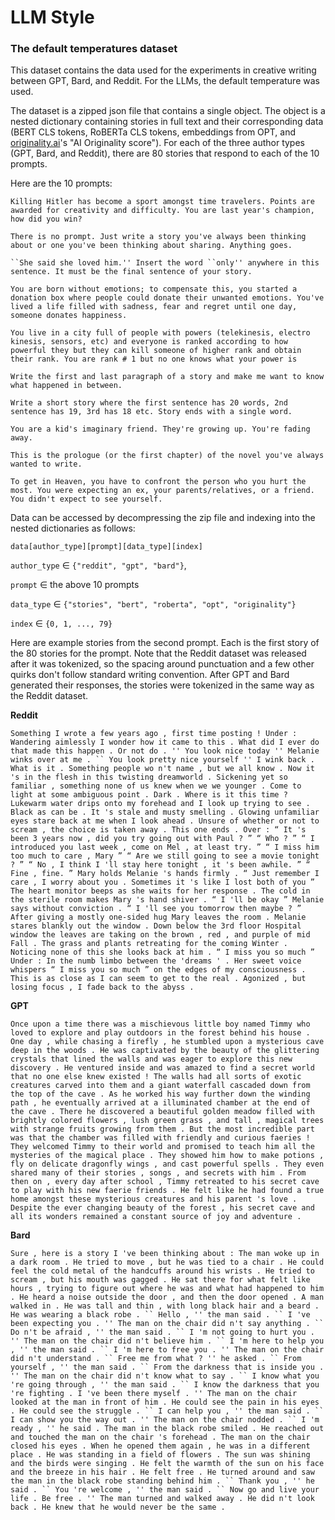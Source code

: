 # LLM Style

### The default temperatures dataset

This dataset contains the data used for the experiments in creative writing between GPT, Bard, and Reddit. For the LLMs, the default temperature was used. 

The dataset is a zipped json file that contains a single object. The object is a nested dictionary containing stories in full text and their corresponding data (BERT CLS tokens, RoBERTa CLS tokens, embeddings from OPT, and [originality.ai](originality.ai)'s "AI Originality score"). For each of the three author types (GPT, Bard, and Reddit), there are 80 stories that respond to each of the 10 prompts. 

Here are the 10 prompts:


```
Killing Hitler has become a sport amongst time travelers. Points are awarded for creativity and difficulty. You are last year's champion, how did you win?

There is no prompt. Just write a story you've always been thinking about or one you've been thinking about sharing. Anything goes.

``She said she loved him.'' Insert the word ``only'' anywhere in this sentence. It must be the final sentence of your story.

You are born without emotions; to compensate this, you started a donation box where people could donate their unwanted emotions. You've lived a life filled with sadness, fear and regret until one day, someone donates happiness.

You live in a city full of people with powers (telekinesis, electro kinesis, sensors, etc) and everyone is ranked according to how powerful they but they can kill someone of higher rank and obtain their rank. You are rank # 1 but no one knows what your power is

Write the first and last paragraph of a story and make me want to know what happened in between.

Write a short story where the first sentence has 20 words, 2nd sentence has 19, 3rd has 18 etc. Story ends with a single word.

You are a kid's imaginary friend. They're growing up. You're fading away.

This is the prologue (or the first chapter) of the novel you've always wanted to write.

To get in Heaven, you have to confront the person who you hurt the most. You were expecting an ex, your parents/relatives, or a friend. You didn't expect to see yourself.
```

Data can be accessed by decompressing the zip file and indexing into the nested dictionaries as follows: 

```data[author_type][prompt][data_type][index]```

`author_type` $\in$ `{"reddit", "gpt", "bard"}`,

`prompt` $\in$ the above 10 prompts

`data_type` $\in$ `{"stories", "bert", "roberta", "opt", "originality"}`

`index` $\in$ `{0, 1, ..., 79}`

Here are example stories from the second prompt. Each is the first story of the 80 stories for the prompt. Note that the Reddit dataset was released after it was tokenized, so the spacing around punctuation and a few other quirks don't follow standard writing convention. After GPT and Bard generated their responses, the stories were tokenized in the same way as the Reddit dataset. 

**Reddit**

```
Something I wrote a few years ago , first time posting ! Under : Wandering aimlessly I wonder how it came to this . What did I ever do that made this happen . Or not do . '' You look nice today '' Melanie winks over at me . `` You look pretty nice yourself '' I wink back . What is it . Something people wo n't name , but we all know . Now it 's in the flesh in this twisting dreamworld . Sickening yet so familiar , something none of us knew when we we younger . Come to light at some ambiguous point . Dark . Where is it this time ? Lukewarm water drips onto my forehead and I look up trying to see . Black as can be . It 's stale and musty smelling . Glowing unfamiliar eyes stare back at me when I look ahead . Unsure of whether or not to scream , the choice is taken away . This one ends . Over : “ It 's been 3 years now , did you try going out with Paul ? ” “ Who ? ” “ I introduced you last week , come on Mel , at least try. ” “ I miss him too much to care , Mary ” “ Are we still going to see a movie tonight ? ” “ No , I think I 'll stay here tonight , it 's been awhile. ” “ Fine , fine. ” Mary holds Melanie 's hands firmly . “ Just remember I care , I worry about you . Sometimes it 's like I lost both of you ” The heart monitor beeps as she waits for her response . The cold in the sterile room makes Mary 's hand shiver . “ I 'll be okay ” Melanie says without conviction . “ I 'll see you tomorrow then maybe ? ” After giving a mostly one-sided hug Mary leaves the room . Melanie stares blankly out the window . Down below the 3rd floor Hospital window the leaves are taking on the brown , red , and purple of mid Fall . The grass and plants retreating for the coming Winter . Noticing none of this she looks back at him . “ I miss you so much ” Under : In the numb limbo between the 'dreams ' . Her sweet voice whispers “ I miss you so much ” on the edges of my consciousness . This is as close as I can seem to get to the real . Agonized , but losing focus , I fade back to the abyss .
```

**GPT**

```
Once upon a time there was a mischievous little boy named Timmy who loved to explore and play outdoors in the forest behind his house . One day , while chasing a firefly , he stumbled upon a mysterious cave deep in the woods . He was captivated by the beauty of the glittering crystals that lined the walls and was eager to explore this new discovery . He ventured inside and was amazed to find a secret world that no one else knew existed ! The walls had all sorts of exotic creatures carved into them and a giant waterfall cascaded down from the top of the cave . As he worked his way further down the winding path , he eventually arrived at a illuminated chamber at the end of the cave . There he discovered a beautiful golden meadow filled with brightly colored flowers , lush green grass , and tall , magical trees with strange fruits growing from them . But the most incredible part was that the chamber was filled with friendly and curious faeries ! They welcomed Timmy to their world and promised to teach him all the mysteries of the magical place . They showed him how to make potions , fly on delicate dragonfly wings , and cast powerful spells . They even shared many of their stories , songs , and secrets with him . From then on , every day after school , Timmy retreated to his secret cave to play with his new faerie friends . He felt like he had found a true home amongst these mysterious creatures and his parent 's love . Despite the ever changing beauty of the forest , his secret cave and all its wonders remained a constant source of joy and adventure .
```

**Bard**

```
Sure , here is a story I 've been thinking about : The man woke up in a dark room . He tried to move , but he was tied to a chair . He could feel the cold metal of the handcuffs around his wrists . He tried to scream , but his mouth was gagged . He sat there for what felt like hours , trying to figure out where he was and what had happened to him . He heard a noise outside the door , and then the door opened . A man walked in . He was tall and thin , with long black hair and a beard . He was wearing a black robe . `` Hello , '' the man said . `` I 've been expecting you . '' The man on the chair did n't say anything . `` Do n't be afraid , '' the man said . `` I 'm not going to hurt you . '' The man on the chair did n't believe him . `` I 'm here to help you , '' the man said . `` I 'm here to free you . '' The man on the chair did n't understand . `` Free me from what ? '' he asked . `` From yourself , '' the man said . `` From the darkness that is inside you . '' The man on the chair did n't know what to say . `` I know what you 're going through , '' the man said . `` I know the darkness that you 're fighting . I 've been there myself . '' The man on the chair looked at the man in front of him . He could see the pain in his eyes . He could see the struggle . `` I can help you , '' the man said . `` I can show you the way out . '' The man on the chair nodded . `` I 'm ready , '' he said . The man in the black robe smiled . He reached out and touched the man on the chair 's forehead . The man on the chair closed his eyes . When he opened them again , he was in a different place . He was standing in a field of flowers . The sun was shining and the birds were singing . He felt the warmth of the sun on his face and the breeze in his hair . He felt free . He turned around and saw the man in the black robe standing behind him . `` Thank you , '' he said . `` You 're welcome , '' the man said . `` Now go and live your life . Be free . '' The man turned and walked away . He did n't look back . He knew that he would never be the same .
```